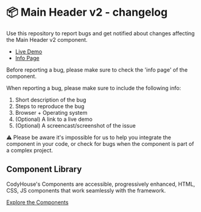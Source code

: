 # 📦 Main Header v2 - changelog

Use this repository to report bugs and get notified about changes affecting the Main Header v2 component.

- [Live Demo](https://codyhouse.co/ds/components/app/main-header-v2)
- [Info Page](https://codyhouse.co/ds/components/info/main-header-v2)

Before reporting a bug, please make sure to check the 'info page' of the component. 

When reporting a bug, please make sure to include the following info:

1. Short description of the bug
2. Steps to reproduce the bug
3. Browser + Operating system
4. (Optional) A link to a live demo
5. (Optional) A screencast/screenshot of the issue

⚠️ Please be aware it's impossible for us to help you integrate the component in your code, or check for bugs when the component is part of a complex project.

## Component Library

CodyHouse's Components are accessible, progressively enhanced, HTML, CSS, JS components that work seamlessly with the framework.

[Explore the Components](https://codyhouse.co/ds/components)
